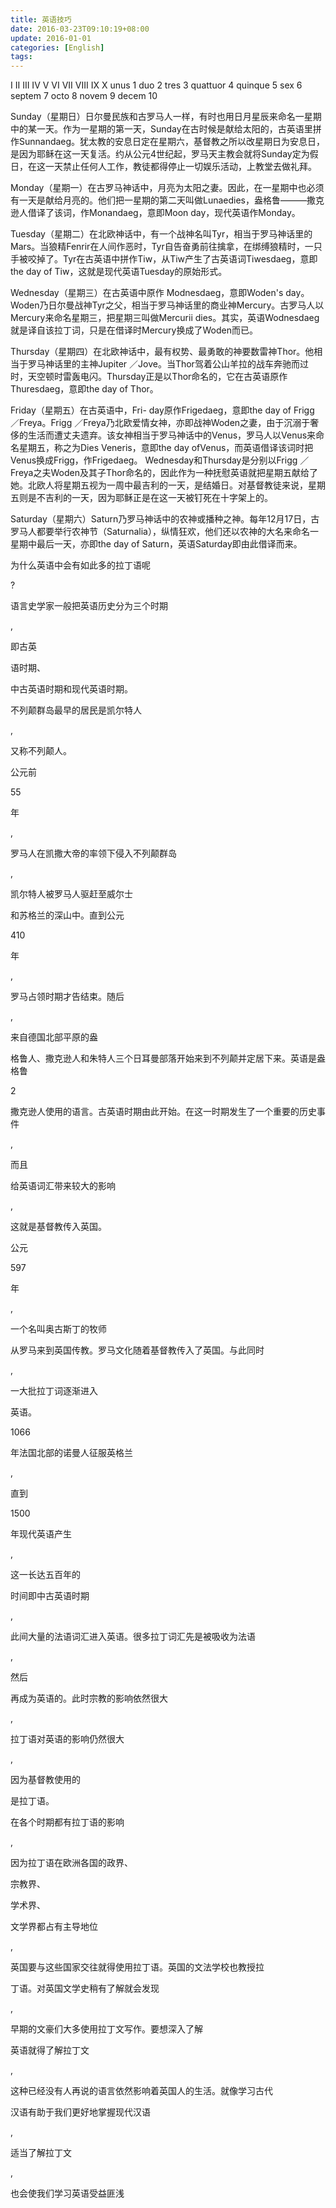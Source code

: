 ```yaml
---
title: 英语技巧
date: 2016-03-23T09:10:19+08:00
update: 2016-01-01
categories: [English]
tags:
---
```

I
II
III
IV
V
VI
VII
VIII
IX
X
unus                1
duo                 2
tres                3
quattuor            4
quinque             5
sex                 6
septem              7
octo                8
novem               9
decem               10

Sunday（星期日）日尔曼民族和古罗马人一样，有时也用日月星辰来命名一星期中的某一天。作为一星期的第一天，Sunday在古时候是献给太阳的，古英语里拼作Sunnandaeg。犹太教的安息日定在星期六，基督教之所以改星期日为安息日，是因为耶稣在这一天复活。约从公元4世纪起，罗马天主教会就将Sunday定为假日，在这一天禁止任何人工作，教徒都得停止一切娱乐活动，上教堂去做礼拜。

Monday（星期一）在古罗马神话中，月亮为太阳之妻。因此，在一星期中也必须有一天是献给月亮的。他们把一星期的第二天叫做Lunaedies，盎格鲁———撒克逊人借译了该词，作Monandaeg，意即Moon day，现代英语作Monday。

Tuesday（星期二）在北欧神话中，有一个战神名叫Tyr，相当于罗马神话里的 Mars。当狼精Fenrir在人间作恶时，Tyr自告奋勇前往擒拿，在绑缚狼精时，一只手被咬掉了。Tyr在古英语中拼作Tiw，从Tiw产生了古英语词Tiwesdaeg，意即the day of Tiw，这就是现代英语Tuesday的原始形式。

Wednesday（星期三）在古英语中原作 Modnesdaeg，意即Woden's day。Woden乃日尔曼战神Tyr之父，相当于罗马神话里的商业神Mercury。古罗马人以Mercury来命名星期三，把星期三叫做Mercurii dies。其实，英语Wodnesdaeg就是译自该拉丁词，只是在借译时Mercury换成了Woden而已。

Thursday（星期四）在北欧神话中，最有权势、最勇敢的神要数雷神Thor。他相当于罗马神话里的主神Jupiter ／Jove。当Thor驾着公山羊拉的战车奔驰而过时，天空顿时雷轰电闪。Thursday正是以Thor命名的，它在古英语原作Thuresdaeg，意即the day of Thor。

Friday（星期五）在古英语中，Fri- day原作Frigedaeg，意即the day of Frigg ／Freya。Frigg ／Freya乃北欧爱情女神，亦即战神Woden之妻，由于沉溺于奢侈的生活而遭丈夫遗弃。该女神相当于罗马神话中的Venus，罗马人以Venus来命名星期五，称之为Dies Veneris，意即the day ofVenus，而英语借译该词时把Venus换成Frigg，作Frigedaeg。 Wednesday和Thursday是分别以Frigg ／Freya之夫Woden及其子Thor命名的，因此作为一种抚慰英语就把星期五献给了她。北欧人将星期五视为一周中最吉利的一天，是结婚日。对基督教徒来说，星期五则是不吉利的一天，因为耶稣正是在这一天被钉死在十字架上的。

Saturday（星期六）Saturn乃罗马神话中的农神或播种之神。每年12月17日，古罗马人都要举行农神节（Saturnalia），纵情狂欢，他们还以农神的大名来命名一星期中最后一天，亦即the day of Saturn，英语Saturday即由此借译而来。

为什么英语中会有如此多的拉丁语呢

?



语言史学家一般把英语历史分为三个时期

,

即古英

语时期、

中古英语时期和现代英语时期。

不列颠群岛最早的居民是凯尔特人

,

又称不列颠人。

公元前

55

年

,

罗马人在凯撒大帝的率领下侵入不列颠群岛

,

凯尔特人被罗马人驱赶至威尔士

和苏格兰的深山中。直到公元

410

年

,

罗马占领时期才告结束。随后

,

来自德国北部平原的盎

格鲁人、撒克逊人和朱特人三个日耳曼部落开始来到不列颠并定居下来。英语是盎格鲁

2

撒克逊人使用的语言。古英语时期由此开始。在这一时期发生了一个重要的历史事件

,

而且

给英语词汇带来较大的影响

,

这就是基督教传入英国。

公元

597

年

,

一个名叫奥古斯丁的牧师

从罗马来到英国传教。罗马文化随着基督教传入了英国。与此同时

,

一大批拉丁词逐渐进入

英语。

1066

年法国北部的诺曼人征服英格兰

,

直到

1500

年现代英语产生

,

这一长达五百年的

时间即中古英语时期

,

此间大量的法语词汇进入英语。很多拉丁词汇先是被吸收为法语

,

然后

再成为英语的。此时宗教的影响依然很大

,

拉丁语对英语的影响仍然很大

,

因为基督教使用的

是拉丁语。

在各个时期都有拉丁语的影响

,

因为拉丁语在欧洲各国的政界、

宗教界、

学术界、

文学界都占有主导地位

,

英国要与这些国家交往就得使用拉丁语。英国的文法学校也教授拉

丁语。对英国文学史稍有了解就会发现

,

早期的文豪们大多使用拉丁文写作。要想深入了解

英语就得了解拉丁文

,

这种已经没有人再说的语言依然影响着英国人的生活。就像学习古代

汉语有助于我们更好地掌握现代汉语

,

适当了解拉丁文

,

也会使我们学习英语受益匪浅
